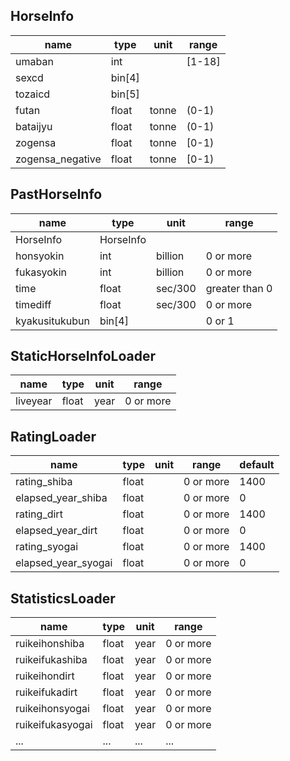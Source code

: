 ## HorseInfo  

| name             | type   | unit  | range  |
|------------------|--------|-------|--------|
| umaban           | int    |       | [1-18] |
| sexcd            | bin[4] |       |        |
| tozaicd          | bin[5] |       |        |
| futan            | float  | tonne | (0-1)  |
| bataijyu         | float  | tonne | (0-1)  |
| zogensa          | float  | tonne | [0-1)  |
| zogensa_negative | float  | tonne | [0-1)  |

## PastHorseInfo  

| name           | type      | unit    | range          |
|----------------|-----------|---------|----------------|
| HorseInfo      | HorseInfo |         |                |
| honsyokin      | int       | billion | 0 or more      |
| fukasyokin     | int       | billion | 0 or more      |
| time           | float     | sec/300 | greater than 0 |
| timediff       | float     | sec/300 | 0 or more      |
| kyakusitukubun | bin[4]    |         | 0 or 1         |

## StaticHorseInfoLoader

| name     | type  | unit | range     |
|----------|-------|------|-----------|
| liveyear | float | year | 0 or more |

## RatingLoader

| name               | type  | unit | range     | default |
|--------------------|-------|------|-----------|---------|
| rating_shiba       | float |      | 0 or more | 1400    |
| elapsed_year_shiba | float |      | 0 or more | 0       |
| rating_dirt        | float |      | 0 or more | 1400    |
| elapsed_year_dirt  | float |      | 0 or more | 0       |
| rating_syogai      | float |      | 0 or more | 1400    |
| elapsed_year_syogai       | float |      | 0 or more | 0       |

## StatisticsLoader

| name             | type  | unit | range     |
|------------------|-------|------|-----------|
| ruikeihonshiba   | float | year | 0 or more |
| ruikeifukashiba  | float | year | 0 or more |
| ruikeihondirt    | float | year | 0 or more |
| ruikeifukadirt   | float | year | 0 or more |
| ruikeihonsyogai  | float | year | 0 or more |
| ruikeifukasyogai | float | year | 0 or more |
| ...              | ...   | ...  | ...       |

